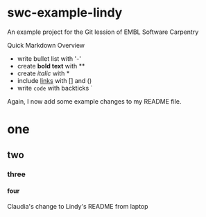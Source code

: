 # swc-example-lindy
An example project for the Git lession of EMBL Software Carpentry

Quick Markdown Overview

- write bullet list with '-'
- create **bold text** with **
- create *italic* with *
- include [links](https://embl.de) with [] and ()
- write `code` with backticks `

Again, I now add some example changes to my README file.
# one
## two
### three
#### four

Claudia's change to Lindy's README from laptop

